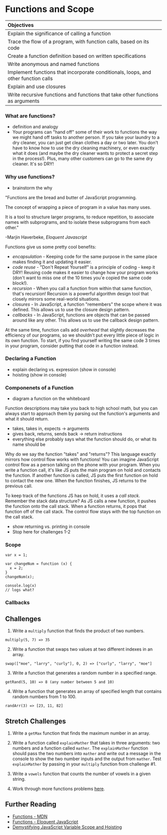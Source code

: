 # Functions and Scope

| Objectives |
| :--- |
| Explain the significance of calling a function |
| Trace the flow of a program, with function calls, based on its code |
| Create a function definition based on written specifications |
| Write anonymous and named functions |
| Implement functions that incorporate conditionals, loops, and other function calls |
| Explain and use closures |
| Write recursive functions and functions that take other functions as arguments |

### What are functions?
  * definition and analogy
  * Your programs can "hand off" some of their work to functions the way we might hand off tasks to another person. If you take your laundry to a dry cleaner, you can just get clean clothes a day or two later. You don't have to know how to use the dry cleaning machinery, or even exactly what it does (and maybe the dry cleaner wants to protect a secret step in the process!). Plus, many other customers can go to the same dry cleaner. It's so DRY!

### Why use functions?
  * brainstorm the why

  "Functions are the bread and butter of JavaScript programming.

  The concept of wrapping a piece of program in a value has many uses.

  It is a tool to structure larger programs, to reduce repetition, to associate names with subprograms, and to isolate these subprograms from each other."

  -Marjin Haverbeke, *Eloquent Javascript*

  Functions give us some pretty cool benefits:
  * _encapsulation_ - Keeping code for the same purpose in the same place makes finding it and updating it easier.
  * _code reuse_ - "Don't Repeat Yourself" is a principle of coding - keep it DRY!  Reusing code makes it easier to change how your program works (don't want to miss one of the 10 times you'e copied the same code block!).
  * _recursion_ - When you call a function from within that same function, that's recursion! Recursion is a powerful algorithm design tool that closely mirrors some real-world situations.
  * _closures_ - In JavaScript, a function "remembers" the scope where it was defined. This allows us to use the closure design pattern.
  * _callbacks_ - In JavaScript, functions are objects that can be passed around like any other. This allows us to use the callback design pattern.

  At the same time, function calls add _overhead_ that slightly decreases the efficiency of our programs, so we shouldn't put every little piece of logic in its own function. To start, if  you find yourself writing the same code 3 times in your program, consider putting that code in a function instead.

### Declaring a Function
  * explain declaring vs. expression (show in console)
  * hoisting (show in console)

### Componenets of a Function
  * diagram a function on the whiteboard

  Function descriptions may take you back to high school math, but you can always start to approach them by parsing out the function's arguments and what it should return.

  * takes, takes in, expects -> arguments
  * gives back, returns, sends back -> return instructions
  * everything else probably says what the function should do, or what its name should be

  Why do we say the function "takes" and "returns"? This language exactly mirrors how control flow works with functions! You can imagine JavaScript control flow as a person talking on the phone with your program. When you write a function call, it's like JS puts the main program on hold and contacts the function. If another function is called, JS puts the first function on hold to contact the new one. When the function finishes, JS returns to the previous call.

  To keep track of the functions JS has on hold, it uses a _call stack_. Remember the stack data structure? As JS calls a new function, it pushes the function onto the call stack. When a function returns, it pops that function off of the call stack. The control flow stays with the top function on the call stack.

  * show returning vs. printing in console
  * Stop here for challenges 1-2

### Scope

  ```
  var x = 1;

  var changeNum = function (x) {
    x = 2;
  }
  changeNum(x);

  console.log(x)
  // logs what?
  ```

### Callbacks


## Challenges

  1. Write a `multiply` function that finds the product of two numbers.

  ```
  multiply(5, 7) => 35
  ```

  2. Write a function that swaps two values at two different indexes in an array.

  ```
  swap(["moe", "larry", "curly"], 0, 2) => ["curly", "larry", "moe"]
  ```

  3. Write a function that generates a random number in a specified range.

  ```
  getRand(5, 10) => 8 (any number between 5 and 10)
  ```

  4. Write a function that generates an array of specified length that contains random numbers from 1 to 100.

  ```
  randArr(3) => [23, 11, 82]
  ```

## Stretch Challenges

  1. Write a `getMax` function that finds the maximum number in an array.

  2. Write a function called `explainMather` that takes in three arguments: two numbers and a function called `mather`. The `explainMather` function should pass the two numbers into `mather` and write out a message in the console to show the two number inputs and the output from `mather`. Test `explainMather` by passing in your `multiply` function from challenge #1.

  3. Write a `vowels` function that counts the number of vowels in a given string.

  4. Work through more functions problems [here](more_functions.md).

## Further Reading
  * [Functions - MDN](https://developer.mozilla.org/en-US/docs/Web/JavaScript/Reference/Functions)
  * [Functions - Eloquent JavaScript](http://eloquentjavascript.net/03_functions.html)
  * [Demystifying JavaScript Variable Scope and Hoisting](http://www.sitepoint.com/demystifying-javascript-variable-scope-hoisting)

